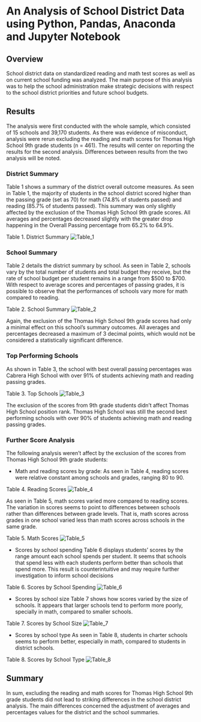 # An Analysis of School District Data using Python, Pandas, Anaconda and Jupyter Notebook

## Overview
School district data on standardized reading and math test scores as well as on current school funding was analyzed. The main purpose of this analysis was to help the school administration make strategic decisions with respect to the school district priorities and future school budgets.

## Results
The analysis were first conducted with the whole sample, which consisted of 15 schools and 39,170 students. As there was evidence of misconduct, analysis were rerun excluding the reading and math scores for Thomas High School 9th grade students (n = 461). The results will center on reporting the results for the second analysis. Differences between results from the two analysis will be noted.

### District Summary
Table 1 shows a summary of the district overall outcome measures. As seen in Table 1, the majority of students in the school district scored higher than the passing grade (set as 70) for math (74.8% of students passed) and reading (85.7% of students passed). This summary was only slightly affected by the exclusion of the Thomas High School 9th grade scores. All averages and percentages decreased slightly with the greater drop happening in the Overall Passing percentage from 65.2% to 64.9%. 

Table 1. District Summary
![Table_1](https://user-images.githubusercontent.com/89421440/141709118-a9831008-3dcf-4028-81aa-edacde135e44.png)

### School Summary 
Table 2 details the district summary by school. As seen in Table 2, schools vary by the total number of students and total budget they receive, but the rate of school budget per student remains in a range from $500 to $700. With respect to average scores and percentages of passing grades, it is possible to observe that the performances of schools vary more for math compared to reading.

Table 2. School Summary
![Table_2](https://user-images.githubusercontent.com/89421440/141731757-202ebc02-28b8-4d8c-b436-eb4f0151b740.png)

Again, the exclusion of the Thomas High School 9th grade scores had only a minimal effect on this school’s summary outcomes. All averages and percentages decreased a maximum of 3 decimal points, which would not be considered a statistically significant difference.

### Top Performing Schools 
As shown in Table 3, the school with best overall passing percentages was Cabrera High School with over 91% of students achieving math and reading passing grades.

Table 3. Top Schools
![Table_3](https://user-images.githubusercontent.com/89421440/141731794-98db407f-41a7-460d-a6e4-ebaaf6b24a0d.png)

The exclusion of the scores from 9th grade students didn’t affect Thomas High School position rank. Thomas High School was still the second best performing schools with over 90% of students achieving math and reading passing grades.

### Further Score Analysis
The following analysis weren’t affect by the exclusion of the scores from Thomas High School 9th grade students:
	
- Math and reading scores by grade:
As seen in Table 4, reading scores were relative constant among schools and grades, ranging 80 to 90.

Table 4. Reading Scores
![Table_4](https://user-images.githubusercontent.com/89421440/141731912-8637b3eb-c909-47c4-b5a2-cbe7463aff6b.png)

As seen in Table 5, math scores varied more compared to reading scores. The variation in scores seems to point to differences between schools rather than differences between grade levels. That is, math scores across grades in one school varied less than math scores across schools in the same grade.

Table 5. Math Scores
![Table_5](https://user-images.githubusercontent.com/89421440/141731971-c63cf074-1a08-4b9e-ab12-2caeabb0dab8.png)

- Scores by school spending
Table 6 displays students’ scores by the range amount each school spends per student. It seems that schools that spend less with each students perform better than schools that spend more. This result is counterintuitive and may require further investigation to inform school decisions

Table 6. Scores by School Spending
![Table_6](https://user-images.githubusercontent.com/89421440/141731999-f6e8b219-8ac8-4e92-a335-222abe6eb756.png)

- Scores by school size
Table 7 shows how scores varied by the size of schools. It appears that larger schools tend to perform more poorly, specially in math, compared to smaller schools.

Table 7. Scores by School Size
![Table_7](https://user-images.githubusercontent.com/89421440/141732027-79e3f12f-226b-41bc-9a93-583c23d31274.png)

- Scores by school type
As seen in Table 8, students in charter schools seems to perform  better, especially in math, compared to students in district schools.

Table 8. Scores by School Type
![Table_8](https://user-images.githubusercontent.com/89421440/141732061-ae4741b9-5a61-4561-96cc-82297e695289.png)

## Summary
In sum, excluding the reading and math scores for Thomas High School 9th grade students did not lead to striking differences in the school district analysis. The main differences concerned the adjustment of averages and percentages values for the district and the school summaries.
